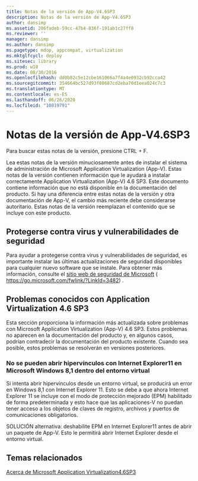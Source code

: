 ```yaml
---
title: Notas de la versión de App-V4.6SP3
description: Notas de la versión de App-V4.6SP3
author: dansimp
ms.assetid: 206fadeb-59cc-47b4-836f-191ab1c27ff8
ms.reviewer: ''
manager: dansimp
ms.author: dansimp
ms.pagetype: mdop, appcompat, virtualization
ms.mktglfcycl: deploy
ms.sitesec: library
ms.prod: w10
ms.date: 08/30/2016
ms.openlocfilehash: dd0b82c5e12cbe161066a7f4a4e0932cb92cca42
ms.sourcegitcommit: 354664bc527d93f80687cd2eba70d1eea024c7c3
ms.translationtype: MT
ms.contentlocale: es-ES
ms.lasthandoff: 06/26/2020
ms.locfileid: "10819791"
---
```

# Notas de la versión de App-V4.6SP3


Para buscar estas notas de la versión, presione CTRL + F.

Lea estas notas de la versión minuciosamente antes de instalar el sistema de administración de Microsoft Application Virtualization (App-V). Estas notas de la versión contienen información que le ayudará a instalar correctamente Application Virtualization (App-V) 4.6 SP3. Este documento contiene información que no está disponible en la documentación del producto. Si hay una diferencia entre estas notas de la versión y otra documentación de App-V, el cambio más reciente debe considerarse autoritario. Estas notas de la versión reemplazan el contenido que se incluye con este producto.

## Protegerse contra virus y vulnerabilidades de seguridad


Para ayudar a protegerse contra virus y vulnerabilidades de seguridad, es importante instalar las últimas actualizaciones de seguridad disponibles para cualquier nuevo software que se instale. Para obtener más información, consulte el [sitio web de seguridad de Microsoft](https://go.microsoft.com/fwlink/?LinkId=3482) ( https://go.microsoft.com/fwlink/?LinkId=3482) .

## Problemas conocidos con Application Virtualization 4.6 SP3


Esta sección proporciona la información más actualizada sobre problemas con Microsoft Application Virtualization (App-V) 4.6 SP3. Estos problemas no aparecen en la documentación del producto y, en algunos casos, podrían contradecir la documentación del producto existente. Cuando sea posible, estos problemas se resolverán en versiones posteriores.

### No se pueden abrir hipervínculos con Internet Explorer11 en Microsoft Windows 8,1 dentro del entorno virtual

Si intenta abrir hipervínculos desde un entorno virtual, se producirá un error en Windows 8,1 con Internet Explorer 11. Esto se debe a que ahora Internet Explorer 11 se incluye con el modo de protección mejorado (EPM) habilitado de forma predeterminada y esto hace que las aplicaciones-V no puedan tener acceso a los objetos de claves de registro, archivos y puertos de comunicaciones obligatorios.

SOLUCIÓN alternativa: deshabilite EPM en Internet Explorer11 antes de abrir un paquete de App-V. Esto le permitirá abrir Internet Explorer desde el entorno virtual.

## Temas relacionados


[Acerca de Microsoft Application Virtualization4.6SP3](about-microsoft-application-virtualization-46-sp3.md)

 

 





